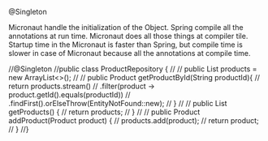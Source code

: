 @Singleton

Micronaut handle the initialization of the Object. Spring compile all the annotations at run time. Micronaut does all those things at compiler tile.
Startup time in the Micronaut is faster than Spring, but compile time is slower in case of Micronaut because all the annotations at compile time.

//@Singleton
//public class ProductRepository {
//
//    public List<Product> products = new ArrayList<>();
//
//    public Product getProductById(String productId){
//        return products.stream()
//                .filter(product -> product.getId().equals(productId))
//                .findFirst().orElseThrow(EntityNotFound::new);
//    }
//
//    public List<Product> getProducts() {
//        return products;
//    }
//
//    public Product addProduct(Product product) {
//        products.add(product);
//        return product;
//    }
//}